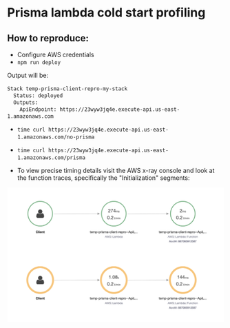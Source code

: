 # Prisma lambda cold start profiling

## How to reproduce:

- Configure AWS credentials
- `npm run deploy`

Output will be:

```
Stack temp-prisma-client-repro-my-stack
  Status: deployed
  Outputs:
    ApiEndpoint: https://23wyw3jq4e.execute-api.us-east-1.amazonaws.com
```

- `time curl https://23wyw3jq4e.execute-api.us-east-1.amazonaws.com/no-prisma`
- `time curl https://23wyw3jq4e.execute-api.us-east-1.amazonaws.com/prisma`

- To view precise timing details visit the AWS x-ray console and look at the function traces, specifically the "Initialization" segments:

![xray](xray.png)
